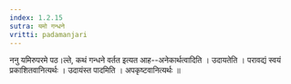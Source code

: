 ```yaml
---
index: 1.2.15
sutra: यमो गन्धने
vritti: padamanjari
---
```


 ननु यमिरुपरमे पठ।ल्ते, कथं गन्धने वर्तत इत्यत आह--अनेकार्थत्वादिति । उदायतेति । परावद्यं स्वयं प्रकाशितवानित्यर्थः । उदायंस्त पादमिति । अपकृष्टवानित्यर्थः ॥